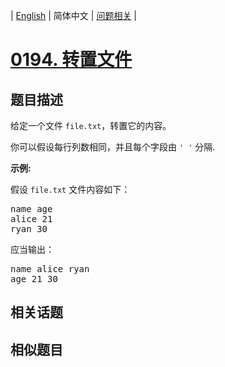 
| [English](README_EN.md) | 简体中文 | [问题相关](QUESTION.md) |
# [0194. 转置文件](https://leetcode-cn.com/problems/transpose-file/)
## 题目描述
<p>给定一个文件&nbsp;<code>file.txt</code>，转置它的内容。</p>

<p>你可以假设每行列数相同，并且每个字段由&nbsp;<code>&#39; &#39;</code> 分隔.</p>

<p><strong>示例:</strong></p>

<p>假设&nbsp;<code>file.txt</code>&nbsp;文件内容如下：</p>

<pre>name age
alice 21
ryan 30
</pre>

<p>应当输出：</p>

<pre>name alice ryan
age 21 30
</pre>

## 相关话题

## 相似题目

